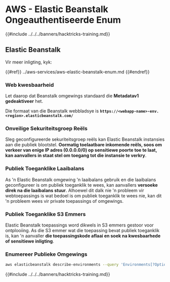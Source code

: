 # AWS - Elastic Beanstalk Ongeauthentiseerde Enum

{{#include ../../../banners/hacktricks-training.md}}

## Elastic Beanstalk

Vir meer inligting, kyk:

{{#ref}}
../aws-services/aws-elastic-beanstalk-enum.md
{{#endref}}

### Web kwesbaarheid

Let daarop dat Beanstalk omgewings standaard die **Metadatav1 gedeaktiveer** het.

Die formaat van die Beanstalk webbladsye is **`https://<webapp-name>-env.<region>.elasticbeanstalk.com/`**

### Onveilige Sekuriteitsgroep Reëls

Sleg geconfigureerde sekuriteitsgroep reëls kan Elastic Beanstalk instansies aan die publiek blootstel. **Oormatig toelaatbare inkomende reëls, soos om verkeer van enige IP adres (0.0.0.0/0) op sensitiewe poorte toe te laat, kan aanvallers in staat stel om toegang tot die instansie te verkry**.

### Publiek Toeganklike Laaibalans

As 'n Elastic Beanstalk omgewing 'n laaibalans gebruik en die laaibalans geconfigureer is om publiek toeganklik te wees, kan aanvallers **versoeke direk na die laaibalans stuur**. Alhoewel dit dalk nie 'n probleem vir webtoepassings is wat bedoel is om publiek toeganklik te wees nie, kan dit 'n probleem wees vir private toepassings of omgewings.

### Publiek Toeganklike S3 Emmers

Elastic Beanstalk toepassings word dikwels in S3 emmers gestoor voor ontplooiing. As die S3 emmer wat die toepassing bevat publiek toeganklik is, kan 'n aanvaller **die toepassingskode aflaai en soek na kwesbaarhede of sensitiewe inligting**.

### Enumereer Publieke Omgewings
```bash
aws elasticbeanstalk describe-environments --query 'Environments[?OptionSettings[?OptionName==`aws:elbv2:listener:80:defaultProcess` && contains(OptionValue, `redirect`)]].{EnvironmentName:EnvironmentName, ApplicationName:ApplicationName, Status:Status}' --output table
```
{{#include ../../../banners/hacktricks-training.md}}

